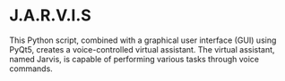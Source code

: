 # J.A.R.V.I.S
This Python script, combined with a graphical user interface (GUI) using PyQt5, creates a voice-controlled virtual assistant. The virtual assistant, named Jarvis, is capable of performing various tasks through voice commands.
